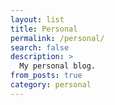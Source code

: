 ```yaml
---
layout: list
title: Personal
permalink: /personal/
search: false
description: >
  My personal blog.
from_posts: true
category: personal
---
```


